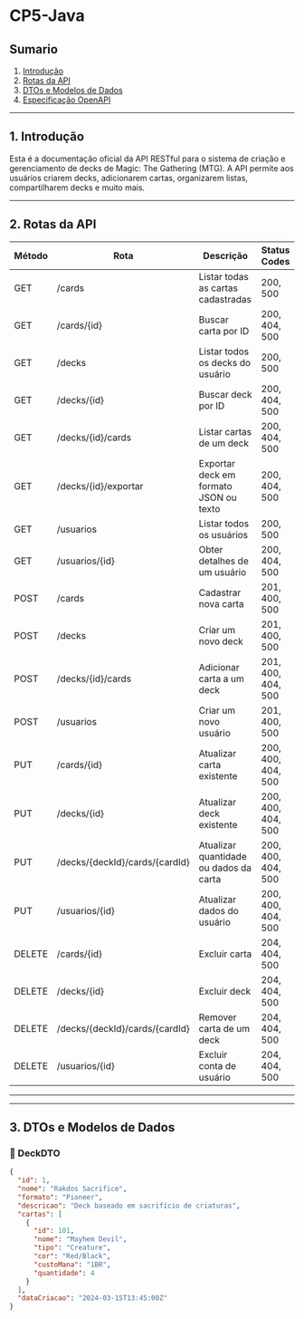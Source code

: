 # CP5-Java 

##  Sumario

1. [Introdução](#1-introdução)  
2. [Rotas da API](#2-rotas-da-api)  
3. [DTOs e Modelos de Dados](#3-dtos-e-modelos-de-dados)  
4. [Especificação OpenAPI](#4-especificação-openapi)  

---

## 1. Introdução

Esta é a documentação oficial da API RESTful para o sistema de criação e gerenciamento de decks de Magic: The Gathering (MTG). A API permite aos usuários criarem decks, adicionarem cartas, organizarem listas, compartilharem decks e muito mais.

---

## 2. Rotas da API

| Método | Rota                           | Descrição                              | Status Codes       |
| ------ | ------------------------------ | -------------------------------------- | ------------------ |
| GET    | /cards                         | Listar todas as cartas cadastradas     | 200, 500           |
| GET    | /cards/{id}                    | Buscar carta por ID                    | 200, 404, 500      |
| GET    | /decks                         | Listar todos os decks do usuário       | 200, 500           |
| GET    | /decks/{id}                    | Buscar deck por ID                     | 200, 404, 500      |
| GET    | /decks/{id}/cards              | Listar cartas de um deck               | 200, 404, 500      |
| GET    | /decks/{id}/exportar           | Exportar deck em formato JSON ou texto | 200, 404, 500      |
| GET    | /usuarios                      | Listar todos os usuários               | 200, 500           |
| GET    | /usuarios/{id}                 | Obter detalhes de um usuário           | 200, 404, 500      |
| POST   | /cards                         | Cadastrar nova carta                   | 201, 400, 500      |
| POST   | /decks                         | Criar um novo deck                     | 201, 400, 500      |
| POST   | /decks/{id}/cards              | Adicionar carta a um deck              | 201, 400, 404, 500 |
| POST   | /usuarios                      | Criar um novo usuário                  | 201, 400, 500      |
| PUT    | /cards/{id}                    | Atualizar carta existente              | 200, 400, 404, 500 |
| PUT    | /decks/{id}                    | Atualizar deck existente               | 200, 400, 404, 500 |
| PUT    | /decks/{deckId}/cards/{cardId} | Atualizar quantidade ou dados da carta | 200, 400, 404, 500 |
| PUT    | /usuarios/{id}                 | Atualizar dados do usuário             | 200, 400, 404, 500 |
| DELETE | /cards/{id}                    | Excluir carta                          | 204, 404, 500      |
| DELETE | /decks/{id}                    | Excluir deck                           | 204, 404, 500      |
| DELETE | /decks/{deckId}/cards/{cardId} | Remover carta de um deck               | 204, 404, 500      |
| DELETE | /usuarios/{id}                 | Excluir conta de usuário               | 204, 404, 500      |

---


---

## 3. DTOs e Modelos de Dados

### 🔹 DeckDTO
```json
{
  "id": 1,
  "nome": "Rakdos Sacrifice",
  "formato": "Pioneer",
  "descricao": "Deck baseado em sacrifício de criaturas",
  "cartas": [
    {
      "id": 101,
      "nome": "Mayhem Devil",
      "tipo": "Creature",
      "cor": "Red/Black",
      "custoMana": "1BR",
      "quantidade": 4
    }
  ],
  "dataCriacao": "2024-03-15T13:45:00Z"
}
